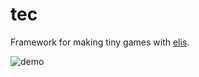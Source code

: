 # tec
Framework for making tiny games with [elis](https://github.com/ooichu/elis).

![demo](demo.gif)
